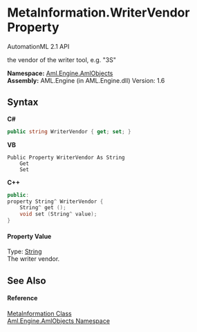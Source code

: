 # MetaInformation.WriterVendor Property 
AutomationML 2.1 API 

the vendor of the writer tool, e.g. "3S"

**Namespace:**&nbsp;<a href="N_Aml_Engine_AmlObjects">Aml.Engine.AmlObjects</a><br />**Assembly:**&nbsp;AML.Engine (in AML.Engine.dll) Version: 1.6

## Syntax

**C#**<br />
``` C#
public string WriterVendor { get; set; }
```

**VB**<br />
``` VB
Public Property WriterVendor As String
	Get
	Set
```

**C++**<br />
``` C++
public:
property String^ WriterVendor {
	String^ get ();
	void set (String^ value);
}
```


#### Property Value
Type: <a href="https://docs.microsoft.com/dotnet/api/system.string" target="_parent" rel="noopener noreferrer">String</a><br />The writer vendor.

## See Also


#### Reference
<a href="T_Aml_Engine_AmlObjects_MetaInformation">MetaInformation Class</a><br /><a href="N_Aml_Engine_AmlObjects">Aml.Engine.AmlObjects Namespace</a><br />